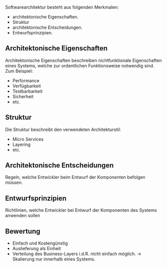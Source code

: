Softwarearchitektur besteht aus folgenden Merkmalen:
- architektonische Eigenschaften.
- Struktur
- architektonische Entscheidungen.
- Entwurfsprinzipien.

## Architektonische Eigenschaften
Architektonische Eigenschaften beschreiben nichtfunktionale Eigenschaften eines Systems, welche zur ordentlichen Funktionsweise notwendig sind.
Zum Beispiel:
- Performance
- Verfügbarkeit
- Testbarbarkeit
- Sicherheit
- etc.

## Struktur
Die Struktur beschreibt den verwendeten Architekturstil:
- Micro Services
- Layering
- etc.

## Architektonische Entscheidungen
Regeln, welche Entwickler beim Entwurf der Komponenten befolgen müssen.

## Entwurfsprinzipien
Richtlinien, welche Entwickler bei Entwurf der Komponenten des Systems
anwenden sollen


## Bewertung
- Einfach und Kostengünstig
- Auslieferung als Einheit
- Verteilung des Business-Layers i.d.R. nicht einfach möglich. -> Skalierung nur innerhalb eines Systems.